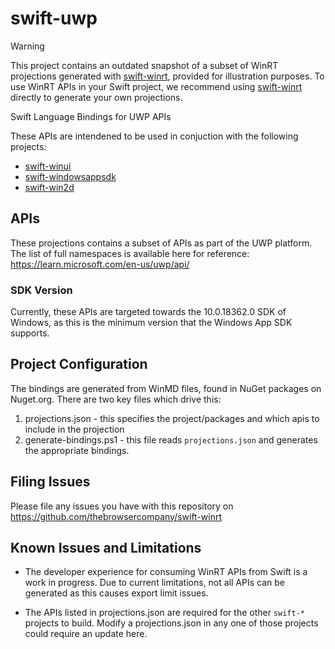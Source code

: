 # swift-uwp

> [!WARNING]
> This project contains an outdated snapshot of a subset of WinRT projections generated with [swift-winrt](https://github.com/thebrowsercompany/swift-winrt), provided for illustration purposes. To use WinRT APIs in your Swift project, we recommend using [swift-winrt](https://github.com/thebrowsercompany/swift-winrt) directly to generate your own projections.

Swift Language Bindings for UWP APIs

These APIs are intendened to be used in conjuction with the following projects:
- [swift-winui](https://github.com/thebrowsercompany/swift-winui)
- [swift-windowsappsdk](https://github.com/thebrowsercompany/swift-windowsappsdk)
- [swift-win2d](https://github.com/thebrowsercompany/swift-win2d)

## APIs
These projections contains a subset of APIs as part of the UWP platform. The list of full namespaces is available here for reference: https://learn.microsoft.com/en-us/uwp/api/

### SDK Version
Currently, these APIs are targeted towards the 10.0.18362.0 SDK of Windows, as this is the minimum version that the Windows App SDK supports.

## Project Configuration
The bindings are generated from WinMD files, found in NuGet packages on Nuget.org. There are two key files which drive this:
1. projections.json - this specifies the project/packages and which apis to include in the projection
2. generate-bindings.ps1 - this file reads `projections.json` and generates the appropriate bindings.

## Filing Issues

Please file any issues you have with this repository on https://github.com/thebrowsercompany/swift-winrt

## Known Issues and Limitations
- The developer experience for consuming WinRT APIs from Swift is a work in progress. Due to current limitations, not all APIs can be generated as this causes export limit issues.

- The APIs listed in projections.json are required for the other `swift-*` projects to build. Modify a projections.json in any one of those projects could require an update here.
